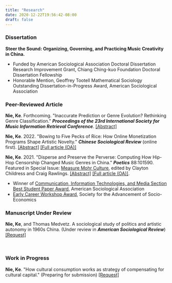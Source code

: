 ```yaml
---
title: "Research"
date: 2020-12-22T19:56:42-08:00
draft: false
---
```

### Dissertation
**Steer the Sound: Organizing, Governing, and Practicing Music Creativity in China.**  
* Funded by American Sociological Association Doctoral Dissertation Research Improvement Grant, Chiang Ching-kuo Foundation Doctoral Dissertation Fellowship
* Honorable Mention, Geoffrey Tootell Mathematical Sociology Outstanding Dissertation-in-Progress Award, American Sociological Association


### Peer-Reviewed Article
__Nie, Ke__. Forthcoming. "Inaccurate Prediction or Genre Evolution? Rethinking Genre Classification." __*Proceedings of the 23rd International Society for Music Information Retrieval Conference*__. [[Abstract]](/posts/ismir_genre_evolution/)

__Nie, Ke__. 2022. "Bowing to Five Pecks of Rice: How Online Monetization Programs Shape Artistic Novelty." __*Chinese Sociological Review*__ (online first). [[Abstract]](/posts/monetization_novelty/) [[Full article (OA)]](https://doi.org/10.1080/21620555.2022.2084606)

__Nie, Ke__. 2021. "Disperse and Preserve the Perverse: Computing How Hip-Hop Censorship Changed Music Genres in China." __*Poetics*__ 88:101590. Featured in Special Issue: [Measure Mohr Culture](https://www.sciencedirect.com/journal/poetics/vol/88/suppl/C), edited by Clayton Childress and Craig Rawlings. [[Abstract]](/posts/hiphop_censorship_computational/) [[Full article (OA)]](https://doi.org/10.1016/j.poetic.2021.101590). 
* Winner of [Communication, Information Technologies, and Media Section Best Student Paper Award](https://citams.org/citasa-awards/), American Sociological Association
* [Early Career Workshop Award](https://sase.org/workshop/2021-workshop/#participants), Society for the Advancement of Socio-Economics


### Manuscript Under Review

__Nie, Ke__, and Thomas Medvetz. A sociological study of politics and artistic autonomy in 1960s China. (Under review in __*American Sociological Review*__) [[Request]](mailto:knie@ucsd.edu)

<br/>

### Work in Progress



__Nie, Ke__. "How cultural consumption works as strategy of compensating for cultural capital." (Preparing for submission) [[Request]](mailto:knie@ucsd.edu)

